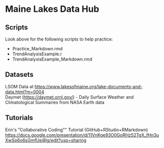 # Maine Lakes Data Hub
## Scripts
Look above for the following scripts to help practice:
 - Practice_Markdown.rmd
 - TrendAnalysisExample.r
 - TrendAnalysisExample_Markdown.rmd
## Datasets
LSOM Data at https://www.lakesofmaine.org/lake-documents-and-data.html?m=0004  
Daymet (https://daymet.ornl.gov/) - Daily Surface Weather and Climatological Summaries from NASA Earth data
## Tutorials
Erin's "Collaborative Coding"" Tutorial (GitHub+RStudio+RMarkdown) https://docs.google.com/presentation/d/11VnKge93O0GoRHz52TgX_fHn3uXwSp6o6sGmfUei8lg/edit?usp=sharing
